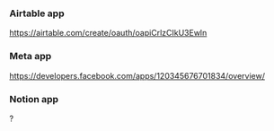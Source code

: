 ### Airtable app
https://airtable.com/create/oauth/oapiCrlzCIkU3Ewln

### Meta app
https://developers.facebook.com/apps/120345676701834/overview/

### Notion app
?